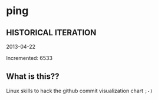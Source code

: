# ping

## HISTORICAL ITERATION
2013-04-22

Incremented: 6533

## What is this?? 
Linux skills to hack the github commit visualization chart `;-)`
